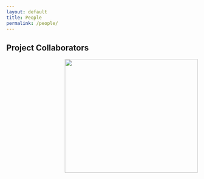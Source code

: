 ```yaml
---
layout: default
title: People
permalink: /people/
---
```



## Project Collaborators


<div style= "float: right">
<img src="{{ '/img/A_new_map_of_Scotland_with_the_roads_(8643653080) (1).jpg' | relative_url }}" width=350 height=300>
</div>
